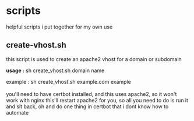 # scripts
helpful scripts i put together for my own use

## create-vhost.sh
this script is used to create an apache2 vhost for a domain or subdomain

**usage :** sh create_vhost.sh domain name

example : sh create_vhost.sh example.com example
<br><br>
you'll need to have certbot installed, and this uses apache2, so it won't work with nginx
this'll restart apache2 for you, so all you need to do is run it and sit back, oh and do one thing in certbot that i dont know how to automate

